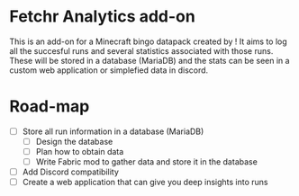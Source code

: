# Fetchr Analytics add-on
This is an add-on for a Minecraft bingo datapack created by <name>! It aims to log all the succesful runs and several statistics associated with those runs. These will be stored in a database (MariaDB) and the stats can be seen in a custom web application or simplefied data in discord.

# Road-map
- [ ] Store all run information in a database (MariaDB)
   - [ ] Design the database
   - [ ] Plan how to obtain data
   - [ ] Write Fabric mod to gather data and store it in the database 
- [ ] Add Discord compatibility
- [ ] Create a web application that can give you deep insights into runs

